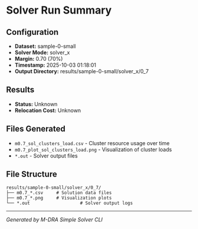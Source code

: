 # Solver Run Summary

## Configuration
- **Dataset:** sample-0-small
- **Solver Mode:** solver_x
- **Margin:** 0.70 (70%)
- **Timestamp:** 2025-10-03 01:18:01
- **Output Directory:** results/sample-0-small/solver_x/0_7

## Results
- **Status:** Unknown
- **Relocation Cost:** Unknown

## Files Generated
- `m0.7_sol_clusters_load.csv` - Cluster resource usage over time
- `m0.7_plot_sol_clusters_load.png` - Visualization of cluster loads
- `*.out` - Solver output files

## File Structure
```
results/sample-0-small/solver_x/0_7/
├── m0.7_*.csv     # Solution data files
├── m0.7_*.png     # Visualization plots
└── *.out                   # Solver output logs
```

---
*Generated by M-DRA Simple Solver CLI*
